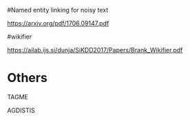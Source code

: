 #Named entity linking for noisy text

https://arxiv.org/pdf/1706.09147.pdf

#wikifier

https://ailab.ijs.si/dunja/SiKDD2017/Papers/Brank_Wikifier.pdf


# Others 

TAGME

AGDISTIS

